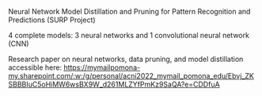 Neural Network Model Distillation and Pruning for Pattern Recognition and Predictions (SURP Project)

4 complete models: 3 neural networks and 1 convolutional neural network (CNN)  

Research paper on neural networks, data pruning, and model distillation accessible here: https://mymailpomona-my.sharepoint.com/:w:/g/personal/acni2022_mymail_pomona_edu/Ebvj_ZKSBBBIuC5oHiMW6wsBX9W_d261MLZYfPmKz9SaQA?e=CDDfuA
